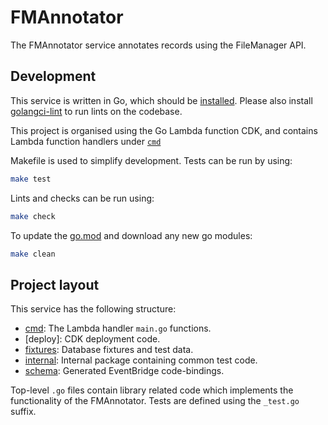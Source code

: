 # FMAnnotator

The FMAnnotator service annotates records using the FileManager API.

## Development

This service is written in Go, which should be [installed][golang]. Please also install [golangci-lint] to run lints on
the codebase.

This project is organised using the Go Lambda function CDK, and contains Lambda function handlers under [`cmd`][cmd]

Makefile is used to simplify development. Tests can be run by using:

```sh
make test
```

Lints and checks can be run using:

```sh
make check
```

To update the [go.mod][go-mod] and download any new go modules:

```sh
make clean
```

## Project layout

This service has the following structure:

* [cmd]: The Lambda handler `main.go` functions.
* [deploy]: CDK deployment code.
* [fixtures]: Database fixtures and test data.
* [internal]: Internal package containing common test code.
* [schema]: Generated EventBridge code-bindings.

Top-level `.go` files contain library related code which implements the functionality of the FMAnnotator.
Tests are defined using the `_test.go` suffix.

[golang]: https://go.dev/doc/install
[golangci-lint]: https://golangci-lint.run/welcome/install/#local-installation
[cmd]: cmd
[api]: api.go
[config]: config.go
[handlers]: handlers.go
[internal]: internal
[fixtures]: fixtures
[schema]: schema
[go-mod]: go.mod
